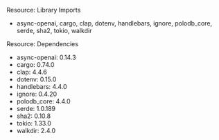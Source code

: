 Resource: Library Imports
- async-openai, cargo, clap, dotenv, handlebars, ignore, polodb_core, serde, sha2, tokio, walkdir

Resource: Dependencies
- async-openai: 0.14.3
- cargo: 0.74.0
- clap: 4.4.6
- dotenv: 0.15.0
- handlebars: 4.4.0
- ignore: 0.4.20
- polodb_core: 4.4.0
- serde: 1.0.189
- sha2: 0.10.8
- tokio: 1.33.0
- walkdir: 2.4.0